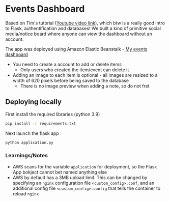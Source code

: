 # Events Dashboard
Based on Tim's tutorial ([Youtube video link][yt]), which btw is a really good intro to Flask, authentification and databases! We built a kind of primitive social media/notice board where anyone can view the dashboard without an account.

The app was deployed using Amazon Elastic Beanstalk - [My events dashboard](http://test-environment.eba-ujxq6y6a.us-east-1.elasticbeanstalk.com/)

- You need to create a account to add or delete items
  - Only users who created the item/event can delete it
- Adding an image to each item is optional - all images are resized to a width of 620 pixels before being saved to the database
  - There is no image preview when adding a note, so do not fret


## Deploying locally
First install the required libraries (python 3.9)
```bash
pip install -r requirements.txt
```
Next launch the flask app
```bash
python application.py
```



### Learnings/Notes
- AWS scans for the variable `application` for deployment, so the Flask App bokject cannot bet named anything else
- AWS by default has a 3MB upload limit. This can be changed by specifying an `nginx` configuration file `<custom_config>.conf`, and an additional config file `<custom_config>.config` that tells the container to reload `nginx`







[yt]: https://www.youtube.com/watch?v=dam0GPOAvVI